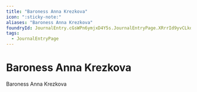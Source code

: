 ```yaml
---
title: "Baroness Anna Krezkova"
icon: ":sticky-note:"
aliases: "Baroness Anna Krezkova"
foundryId: JournalEntry.cGsWPn6ymjxD4Y5s.JournalEntryPage.XRrrId9yvCLkdmyO
tags:
  - JournalEntryPage
---
```


# Baroness Anna Krezkova
Baroness Anna Krezkova
